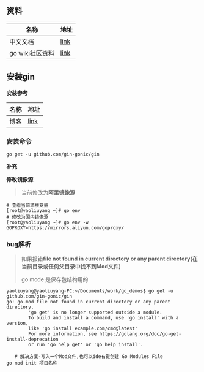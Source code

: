 ## 资料

| 名称            | 地址                                                 |
| --------------- | ---------------------------------------------------- |
| 中文文档        | [link](https://gin-gonic.com/zh-cn/docs/benchmarks/) |
| go wiki社区资料 | [link](https://learnku.com/go/wikis)                 |

## 安装gin

**安装参考**

| 名称 | 地址                                                         |
| ---- | ------------------------------------------------------------ |
| 博客 | [link](https://blog.csdn.net/weixin_45719444/article/details/121711250) |

###  **安装命令**

```shell
go get -u github.com/gin-gonic/gin
```

**补充**

**修改镜像源**

> 当前修改为**阿里镜像源**

```shell
# 查看当前环境变量
[root@yaoliuyang ~]# go env
# 修改为国内镜像源
[root@yaoliuyang ~]# go env -w GOPROXY=https://mirrors.aliyun.com/goproxy/
```



### **bug解析**

> 如果报错**file not found in current directory or any parent directory(在当前目录或任何父目录中找不到Mod文件)**  
>
> go mode 是保存包结构用的

```shell
yaoliuyang@yaoliuyang-PC:~/Documents/work/go_demos$ go get -u github.com/gin-gonic/gin
go: go.mod file not found in current directory or any parent directory.
        'go get' is no longer supported outside a module.
        To build and install a command, use 'go install' with a version,
        like 'go install example.com/cmd@latest'
        For more information, see https://golang.org/doc/go-get-install-deprecation
        or run 'go help get' or 'go help install'.
        
   # 解决方案-写入一个Mod文件,也可以ide右键创建 Go Modules File     
go mod init 项目名称        
```















